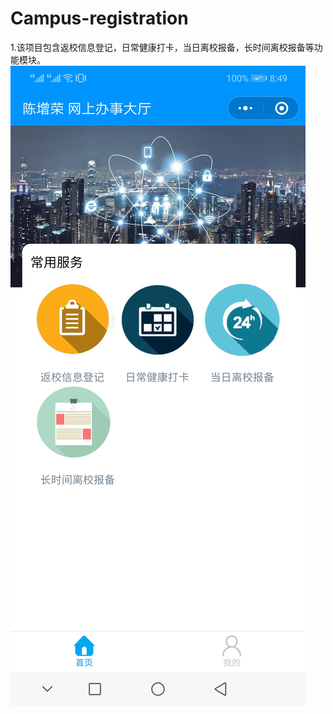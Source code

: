 # Campus-registration
1.该项目包含返校信息登记，日常健康打卡，当日离校报备，长时间离校报备等功能模块。
![](https://github.com/ZRchen/Campus-registration/blob/master/images/1.jpg)
